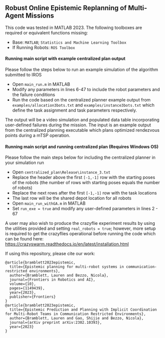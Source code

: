 ## Robust Online Epistemic Replanning of Multi-Agent Missions
This code was tested in MATLAB 2023. The following toolboxes are required or equivalent functions missing:
- Base: `MATLAB`; `Statistics and Machine Learning Toolbox`
- If Running Robots: `ROS Toolbox`

#### Running main script with example centralized plan output
Please follow the steps below to run an example simulation of the algorithm submitted to IROS

- Open `main_run.m` in MATLAB
- Modify any parameters in lines 6-47 to include the robot parameters and the failure conditions
- Run the code based on the centralized planner example output from `examples/allocation3bots.txt` and `examples/instance3bots.txt` which define the task assignment and task parameters respectively.

The output will be a video simulation and populated data table incorporating user-defined failures during the mission. The input is an example output from the centralized planning executable which plans optimized rendezvous points during a mTSP operation. 

#### Running main script and running centralized plan (Requires Windows OS)
Please follow the main steps below for including the centralized planner in your simulation run
- Open `centralized_plan\Release\instance_3.txt`
- Replace the header above the first `[-1,-1]` row with the starting poses of the robots (the number of rows with starting poses equals the number of robots)
- Replace the next rows after the first `[-1,-1]` row with the task locations
- The last row will be the shared depot location for all robots
- Open `main_run_withGA.m` in MATLAB
- Set `run_exe = true` and modify any user-defined parameters in lines 2 - 67

A user may also wish to produce the crazyflie experiment results by using the utilities provided and setting `real_robots = true`; however, more setup is required to get the crazyflies operational before running the code which can be found here:
https://crazyswarm.readthedocs.io/en/latest/installation.html

If using this repository, please cite our work:
```
@article{bramblett2023epistemic,
  title={Epistemic planning for multi-robot systems in communication-restricted environments},
  author={Bramblett, Lauren and Bezzo, Nicola},
  journal={Frontiers in Robotics and AI},
  volume={10},
  pages={1149439},
  year={2023},
  publisher={Frontiers}
}
@article{bramblett2023epistemic,
  title={Epistemic Prediction and Planning with Implicit Coordination for Multi-Robot Teams in Communication Restricted Environments},
  author={Bramblett, Lauren and Gao, Shijie and Bezzo, Nicola},
  journal={arXiv preprint arXiv:2302.10393},
  year={2023}
}
```
